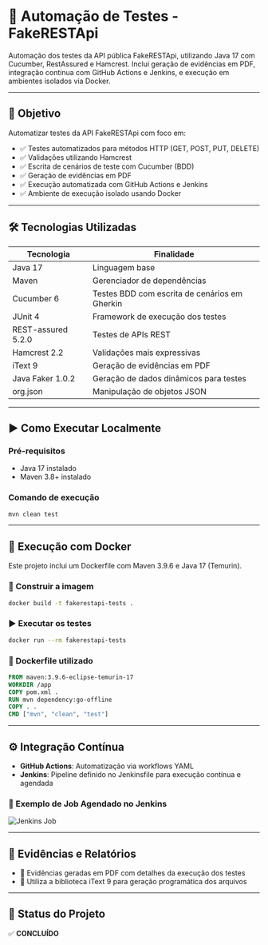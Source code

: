 # 🧪 Automação de Testes - FakeRESTApi

Automação dos testes da API pública FakeRESTApi, utilizando Java 17 com Cucumber, RestAssured e Hamcrest. Inclui geração de evidências em PDF, integração contínua com 
GitHub Actions e Jenkins, e execução em ambientes isolados via Docker.

---

## 🚀 Objetivo

Automatizar testes da API FakeRESTApi com foco em:

- ✅ Testes automatizados para métodos HTTP (GET, POST, PUT, DELETE)
- ✅ Validações utilizando Hamcrest
- ✅ Escrita de cenários de teste com Cucumber (BDD)
- ✅ Geração de evidências em PDF
- ✅ Execução automatizada com GitHub Actions e Jenkins
- ✅ Ambiente de execução isolado usando Docker

---

## 🛠️ Tecnologias Utilizadas

| Tecnologia         | Finalidade                                        |
|--------------------|--------------------------------------------------|
| Java 17            | Linguagem base                                   |
| Maven              | Gerenciador de dependências                      |
| Cucumber 6         | Testes BDD com escrita de cenários em Gherkin    |
| JUnit 4            | Framework de execução dos testes                 |
| REST-assured 5.2.0 | Testes de APIs REST                              |
| Hamcrest 2.2       | Validações mais expressivas                      |
| iText 9            | Geração de evidências em PDF                     |
| Java Faker 1.0.2   | Geração de dados dinâmicos para testes           |
| org.json           | Manipulação de objetos JSON                      |

---

## ▶️ Como Executar Localmente

### Pré-requisitos

- Java 17 instalado  
- Maven 3.8+ instalado  

### Comando de execução

```bash
mvn clean test
```

---

## 🐳 Execução com Docker

Este projeto inclui um Dockerfile com Maven 3.9.6 e Java 17 (Temurin).

### 🔨 Construir a imagem

```bash
docker build -t fakerestapi-tests .
```

### ▶️ Executar os testes

```bash
docker run --rm fakerestapi-tests
```

### 📝 Dockerfile utilizado

```dockerfile
FROM maven:3.9.6-eclipse-temurin-17
WORKDIR /app
COPY pom.xml .
RUN mvn dependency:go-offline
COPY . .
CMD ["mvn", "clean", "test"]
```

---

## ⚙️ Integração Contínua

- **GitHub Actions**: Automatização via workflows YAML  
- **Jenkins**: Pipeline definido no Jenkinsfile para execução contínua e agendada

### 📸 Exemplo de Job Agendado no Jenkins

![Jenkins Job](./imgs/jenkins-job-fakerestapi.png)

---

## 🧾 Evidências e Relatórios

- 📄 Evidências geradas em PDF com detalhes da execução dos testes  
- 💼 Utiliza a biblioteca iText 9 para geração programática dos arquivos  

---

## 📌 Status do Projeto

✅ **CONCLUÍDO**
